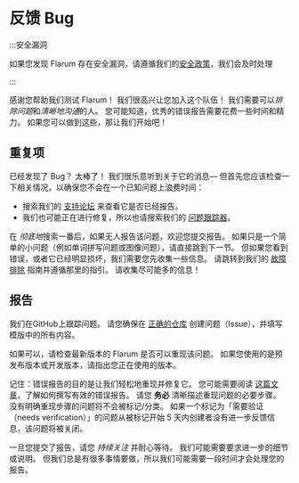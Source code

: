 # 反馈 Bug

:::安全漏洞

如果您发现 Flarum 存在安全漏洞，请遵循我们的[安全政策](https://github.com/flarum/core/security/policy)，我们会及时处理

:::

感谢您帮助我们测试 Flarum！ 我们很高兴让您加入这个队伍！ 我们需要可以*排除问题*和*清晰地沟通*的人。 您可能知道，优秀的错误报告需要花费一些时间和精力。 如果您可以做到这些，那让我们开始吧！

## 重复项

已经发现了 Bug？ 太棒了！ 我们很乐意听到关于它的消息&mdash; 但首先您应该检查一下相关情况，以确保您不会在一个已知问题上浪费时间：

- 搜索我们的 [支持论坛](https://discuss.flarum.org/t/support) 来查看它是否已经报告。
- 我们也可能正在进行修复，所以也请搜索我们的 [问题跟踪器](https://github.com/flarum/core/issues)。

在 *彻底地*搜索一番后，如果无人报告该问题，欢迎您提交报告。 如果只是一个简单的小问题（例如单词拼写问题或图像问题），请直接跳到下一节。 但如果您看到错误，或者它已经明显损坏，我们需要您先收集一些信息。 请跳转到我们的 [故障排除](troubleshoot.md) 指南并遵循那里的指引。 请收集尽可能多的信息！

## 报告

我们在GitHub上跟踪问题。 请您确保在 [正确的仓库](https://github.com/flarum) 创建问题（Issue），并填写模版中的所有内容。

如果可以，请检查最新版本的 Flarum 是否可以重现该问题。 如果您使用的是预发布版本或开发版本，请指出您正在使用的版本。

记住：错误报告的目的是让我们轻松地重现并修复它。 您可能需要阅读 [这篇文章](https://www.chiark.greenend.org.uk/~sgtatham/bugs.html)，了解如何撰写有效的错误报告。 请您 **务必** 清晰描述重现问题的必要步骤。 没有明确重现步骤的问题将不会被标记/分类。 如果一个标记为「需要验证（needs verification）」的问题从被标记开始 5 天内创建者没有进一步反馈信息，该问题将被关闭。

一旦您提交了报告，请您 *持续关注* 并耐心等待。 我们可能需要要求进一步的细节或说明。 但我们总是有很多事情要做，所以我们可能需要一段时间才会处理您的报告。
